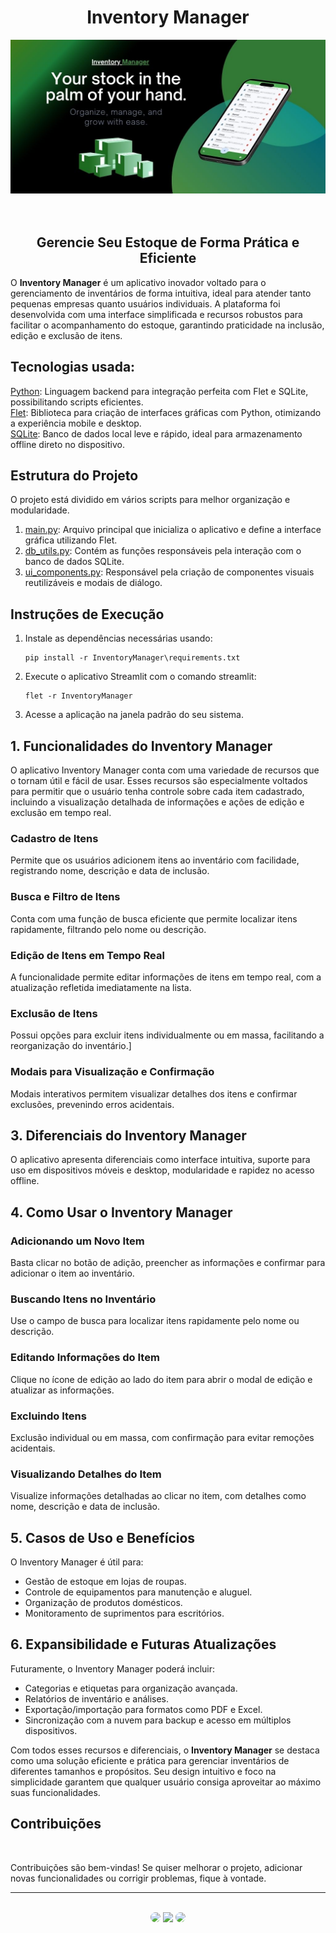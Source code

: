 <h1 align="center">Inventory Manager</h1>

<div align="center">
<img src="https://github.com/SidneyTeodoroJr/InventoryManager/blob/main/InventoryManager/designer/banner.jpg" alt="Banner Inventory Manager">
</div>
</br>
</br>

<h2 align="center">Gerencie Seu Estoque de Forma Prática e Eficiente</h2>
<p>
O <strong>Inventory Manager</strong> é um aplicativo inovador voltado para o gerenciamento de inventários de forma intuitiva, ideal para atender tanto pequenas empresas quanto usuários individuais. A plataforma foi desenvolvida com uma interface simplificada e recursos robustos para facilitar o acompanhamento do estoque, garantindo praticidade na inclusão, edição e exclusão de itens.
</p>

<h2>Tecnologias usada:</h2>

[Python](https://docs.python.org/3/): Linguagem backend para integração perfeita com Flet e SQLite, possibilitando scripts eficientes.<br/>
﻿[Flet](https://flet.dev/docs/): Biblioteca para criação de interfaces gráficas com Python, otimizando a experiência mobile e desktop.<br/>
[SQLite](https://flet.dev/docs/): Banco de dados local leve e rápido, ideal para armazenamento offline direto no dispositivo.<br/>

<h2>Estrutura do Projeto</h2>

<p>
O projeto está dividido em vários scripts para melhor organização e modularidade.
<p/>

1. [main.py](https://github.com/SidneyTeodoroJr/InventoryManager/blob/main/InventoryManager/main.py): Arquivo principal que inicializa o aplicativo e define a interface gráfica utilizando Flet. 
2. [db_utils.py](https://github.com/SidneyTeodoroJr/InventoryManager/blob/main/InventoryManager/modules/db_utils.py): Contém as funções responsáveis pela interação com o banco de dados SQLite.
3. [ui_components.py](https://github.com/SidneyTeodoroJr/InventoryManager/blob/main/InventoryManager/modules/ui_components.py): Responsável pela criação de componentes visuais reutilizáveis e modais de diálogo.

<h2>Instruções de Execução</h2>

1. Instale as dependências necessárias usando:
    ```shell
    pip install -r InventoryManager\requirements.txt
2. Execute o aplicativo Streamlit com o comando streamlit:
   ```shell
   flet -r InventoryManager
3. Acesse a aplicação na janela padrão do seu sistema.

<h2>1. Funcionalidades do Inventory Manager</h2>

<p>
O aplicativo Inventory Manager conta com uma variedade de recursos que o tornam útil e fácil de usar. Esses recursos são especialmente voltados para permitir que o usuário tenha controle sobre cada item cadastrado, incluindo a visualização detalhada de informações e ações de edição e exclusão em tempo real.
</p>

<h3>Cadastro de Itens</h3>

<p>
Permite que os usuários adicionem itens ao inventário com facilidade, registrando nome,  descrição e data de inclusão.
</p>

<h3>Busca e Filtro de Itens</h3>

<p>
Conta com uma função de busca eficiente que permite localizar itens rapidamente, filtrando pelo nome ou descrição.
</p>

<div align="cente>
<img width="200" src="https://github.com/SidneyTeodoroJr/InventoryManager/blob/main/InventoryManager/designer/print-1.jpeg" alt="Banner Inventory Manager">
</div>

<h3>Edição de Itens em Tempo Real</h3>

<p>
A funcionalidade permite editar informações de itens em tempo real, com a atualização refletida imediatamente na lista.
</p>

<h3>Exclusão de Itens</h3>

<p>
Possui opções para excluir itens individualmente ou em massa, facilitando a reorganização do inventário.]
</p>

<div align="cente>
<img width="200" src="https://github.com/SidneyTeodoroJr/InventoryManager/blob/main/InventoryManager/designer/print-4.jpeg" alt="Banner Inventory Manager">
</div>

<h3>Modais para Visualização e Confirmação</h3>

<p>
Modais interativos permitem visualizar detalhes dos itens e confirmar exclusões, prevenindo erros acidentais.
</p>

<div align="cente>
<img width="200" src="https://github.com/SidneyTeodoroJr/InventoryManager/blob/main/InventoryManager/designer/print-3.jpeg" alt="Banner Inventory Manager">
</div>

<h2>3. Diferenciais do Inventory Manager</h2>

<p>O aplicativo apresenta diferenciais como interface intuitiva, suporte para uso em dispositivos móveis e desktop, modularidade e rapidez no acesso offline.</p>

<h2>4. Como Usar o Inventory Manager</h2>

<h3>Adicionando um Novo Item</h3>

<p>Basta clicar no botão de adição, preencher as informações e confirmar para adicionar o item ao inventário.</p>

<h3>Buscando Itens no Inventário</h3>

<p>
Use o campo de busca para localizar itens rapidamente pelo nome ou descrição.
</p>

<h3>Editando Informações do Item</h3>

<p>
Clique no ícone de edição ao lado do item para abrir o modal de edição e atualizar as informações.
</p>

<h3>Excluindo Itens</h3>

<p>
Exclusão individual ou em massa, com confirmação para evitar remoções acidentais.
</p>

<h3>Visualizando Detalhes do Item</h3>

<p>
Visualize informações detalhadas ao clicar no item, com detalhes como nome, descrição e data de inclusão.
</p>

<h2>5. Casos de Uso e Benefícios</h2>

<p>
O Inventory Manager é útil para:
</p>
    <ul>
        <li>Gestão de estoque em lojas de roupas.</li>
        <li>Controle de equipamentos para manutenção e aluguel.</li>
        <li>Organização de produtos domésticos.</li>
        <li>Monitoramento de suprimentos para escritórios.</li>
    </ul>

<h2>6. Expansibilidade e Futuras Atualizações</h2>

<p>
Futuramente, o Inventory Manager poderá incluir:
</p>
    <ul>
        <li>Categorias e etiquetas para organização avançada.</li>
        <li>Relatórios de inventário e análises.</li>
        <li>Exportação/importação para formatos como PDF e Excel.</li>
        <li>Sincronização com a nuvem para backup e acesso em múltiplos dispositivos.</li>
    </ul>

<p>
Com todos esses recursos e diferenciais, o <strong>Inventory Manager</strong> se destaca como uma solução eficiente e prática para gerenciar inventários de diferentes tamanhos e propósitos. Seu design intuitivo e foco na simplicidade garantem que qualquer usuário consiga aproveitar ao máximo suas funcionalidades.
</p>

<div align="cente>
<img width="200" src="https://github.com/SidneyTeodoroJr/InventoryManager/blob/main/InventoryManager/designer/print-2.jpeg" alt="Banner Inventory Manager">
</div>

## Contribuições
</br>

<p>
Contribuições são bem-vindas! Se quiser melhorar o projeto, adicionar novas funcionalidades ou corrigir problemas, fique à vontade.
</p>
<hr>
</br>

<div align="center">
<a href="https://sidney-personal-portifolio.netlify.app/"><img src="https://img.shields.io/badge/-Portifolio-%230077B5?style=for-the-badge&logo=portifolio&logoColor=white" style="border-radius: 30px" target="_blank" /></a>
<a href="https://www.instagram.com/sidneyteodoroaraujo" target="_blank"><img src="https://img.shields.io/badge/-Instagram-%23E4405F?style=for-the-badge&logo=instagram&logoColor=white" /></a>
<a href="https://www.linkedin.com/in/sidney-teodoro-4a4a8119b?lipi=urn%3Ali%3Apage%3Ad_flagship3_profile_view_base_contact_details%3B%2FevuTOiSSJS2hWGCZgtZiQ%3D%3D" target="_blank"><img src="https://img.shields.io/badge/-LinkedIn-%230077B5?style=for-the-badge&logo=linkedin&logoColor=white" style="border-radius: 30px" target="_blank" /></a>
</div>
